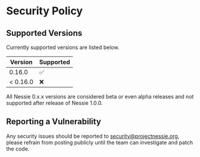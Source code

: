 # Security Policy

## Supported Versions

Currently supported versions are listed below.

| Version  | Supported          |
| -------- | ------------------ |
| 0.16.0   | :white_check_mark: |
| < 0.16.0 | :x:                |

All Nessie 0.x.x versions are considered beta or even alpha releases and not supported after
release of Nessie 1.0.0.

## Reporting a Vulnerability

Any security issues should be reported to security@projectnessie.org, please refrain from posting publicly until the team can investigate and patch the code.
